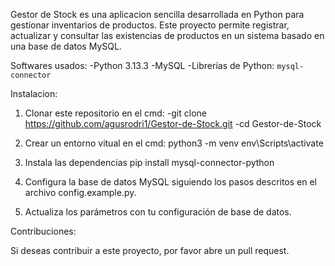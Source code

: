 Gestor de Stock es una aplicacion sencilla desarrollada en Python para gestionar inventarios de productos. Este proyecto permite registrar, actualizar y consultar las existencias de productos en un sistema basado en una base de datos MySQL.

Softwares usados:
-Python 3.13.3
-MySQL
-Librerías de Python: `mysql-connector`

Instalacion:
1. Clonar este repositorio
   en el cmd: -git clone https://github.com/agusrodri1/Gestor-de-Stock.git
              -cd Gestor-de-Stock

2. Crear un entorno vitual
   en el cmd: python3 -m venv env\Scripts\activate

3. Instala las dependencias
   pip install mysql-connector-python

4. Configura la base de datos MySQL siguiendo los pasos descritos en el archivo config.example.py.

5. Actualiza los parámetros con tu configuración de base de datos.

Contribuciones: 

Si deseas contribuir a este proyecto, por favor abre un pull request.
   
